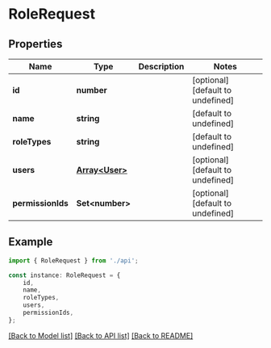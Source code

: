# RoleRequest


## Properties

Name | Type | Description | Notes
------------ | ------------- | ------------- | -------------
**id** | **number** |  | [optional] [default to undefined]
**name** | **string** |  | [default to undefined]
**roleTypes** | **string** |  | [default to undefined]
**users** | [**Array&lt;User&gt;**](User.md) |  | [optional] [default to undefined]
**permissionIds** | **Set&lt;number&gt;** |  | [optional] [default to undefined]

## Example

```typescript
import { RoleRequest } from './api';

const instance: RoleRequest = {
    id,
    name,
    roleTypes,
    users,
    permissionIds,
};
```

[[Back to Model list]](../README.md#documentation-for-models) [[Back to API list]](../README.md#documentation-for-api-endpoints) [[Back to README]](../README.md)
